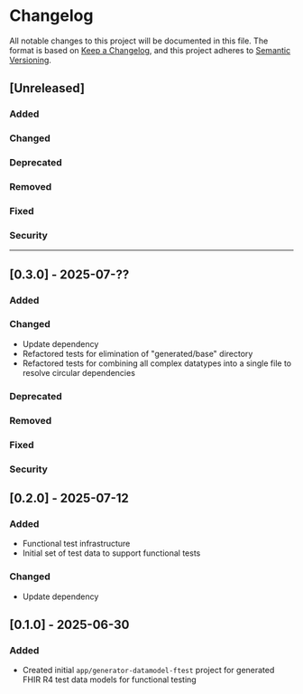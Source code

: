 # Changelog

All notable changes to this project will be documented in this file.
The format is based on [Keep a Changelog](https://keepachangelog.com/en/1.1.0/), and this project adheres to [Semantic Versioning](https://semver.org/spec/v2.0.0.html).

## [Unreleased]

### Added

### Changed

### Deprecated

### Removed

### Fixed

### Security

---

## [0.3.0] - 2025-07-??

### Added

### Changed

- Update dependency
- Refactored tests for elimination of "generated/base" directory
- Refactored tests for combining all complex datatypes into a single file to resolve circular dependencies

### Deprecated

### Removed

### Fixed

### Security


## [0.2.0] - 2025-07-12

### Added

- Functional test infrastructure
- Initial set of test data to support functional tests

### Changed

- Update dependency


## [0.1.0] - 2025-06-30

### Added

- Created initial `app/generator-datamodel-ftest` project for generated FHIR R4 test data models for functional testing
